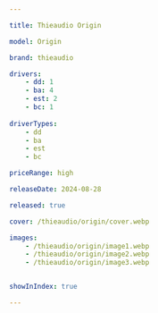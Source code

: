 ```yaml
---

title: Thieaudio Origin

model: Origin

brand: thieaudio

drivers: 
    - dd: 1
    - ba: 4
    - est: 2
    - bc: 1
 
driverTypes:
    - dd
    - ba
    - est
    - bc

priceRange: high

releaseDate: 2024-08-28

released: true

cover: /thieaudio/origin/cover.webp

images: 
    - /thieaudio/origin/image1.webp
    - /thieaudio/origin/image2.webp
    - /thieaudio/origin/image3.webp


showInIndex: true

---
```

